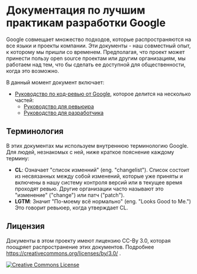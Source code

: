 # Документация по лучшим практикам разработки Google

Google совмещает множество подходов, которые распространяются на все языки и 
проекты компании. Эти документы - наш совместный опыт, к которому мы пришли со временем.
Предполагая, что проект может принести пользу open source проектам или другим организациям,
мы работаем над тем, что бы сделать ее доступной для общественности, когда это возможно.

В данный момент документ включает:
*   [Руководство по код-ревью от Google](ru/review/index.md), которое делится на несколько частей:
    *   [Руководство для ревьюира](ru/review/reviewer/index.md)
    *   [Руководство для разработчика](ru/review/developer/index.md)

## Терминология

В этих документах мы используем внутреннюю терминологию Google. Для людей, незнакомых с ней,
ниже краткое пояснение каждому термину:

*   **CL**: Означает "список изменний" (eng. "changelist"). Список состоит из несвязанных между собой изменений, которые уже приняты и включены в нашу систему контроля версий или в текущее время проходят ревью.
	Другие организации часто называют это "изменение" ("change") или патч ("patch").
*   **LGTM**: Значит "По-моему всё нормально" (eng. "Looks Good to Me.") Это говорит ревьюер, когда утверждает CL.

## Лицензия

Документы в этом проекту имеют лицензию CC-By 3.0, которая поощряет распространение этих документов. Подробнее https://creativecommons.org/licenses/by/3.0/ .

<a rel="license" href="https://creativecommons.org/licenses/by/3.0/"><img alt="Creative Commons License" style="border-width:0" src="https://i.creativecommons.org/l/by/3.0/88x31.png" /></a>
